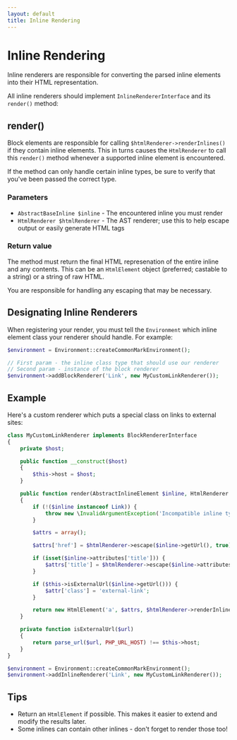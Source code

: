 ```yaml
---
layout: default
title: Inline Rendering
---
```


Inline Rendering
===============

Inline renderers are responsible for converting the parsed inline elements into their HTML representation.

All inline renderers should implement `InlineRendererInterface` and its `render()` method:

## render()

Block elements are responsible for calling `$htmlRenderer->renderInlines()` if they contain inline elements.  This in turns causes the `HtmlRenderer` to call this `render()` method whenever a supported inline element is encountered.

If the method can only handle certain inline types, be sure to verify that you've been passed the correct type.

### Parameters

* `AbstractBaseInline $inline` - The encountered inline you must render
* `HtmlRenderer $htmlRenderer` - The AST renderer; use this to help escape output or easily generate HTML tags

### Return value

The method must return the final HTML represenation of the entire inline and any contents. This can be an `HtmlElement` object (preferred; castable to a string) or a string of raw HTML.

You are responsible for handling any escaping that may be necessary.

## Designating Inline Renderers

When registering your render, you must tell the `Environment` which inline element class your renderer should handle. For example:

~~~php
$environment = Environment::createCommonMarkEnvironment();

// First param - the inline class type that should use our renderer
// Second param - instance of the block renderer
$environment->addBlockRenderer('Link', new MyCustomLinkRenderer());
~~~

## Example

Here's a custom renderer which puts a special class on links to external sites:

~~~php
class MyCustomLinkRenderer implements BlockRendererInterface
{
    private $host;

    public function __construct($host)
    {
        $this->host = $host;
    }

    public function render(AbstractInlineElement $inline, HtmlRenderer $htmlRenderer)
    {
        if (!($inline instanceof Link)) {
            throw new \InvalidArgumentException('Incompatible inline type: ' . get_class($inline));
        }

        $attrs = array();

        $attrs['href'] = $htmlRenderer->escape($inline->getUrl(), true);

        if (isset($inline->attributes['title'])) {
            $attrs['title'] = $htmlRenderer->escape($inline->attributes['title'], true);
        }

        if ($this->isExternalUrl($inline->getUrl())) {
            $attr['class'] = 'external-link';
        }

        return new HtmlElement('a', $attrs, $htmlRenderer->renderInlines($inline->getLabel()->getInlines()));
    }

    private function isExternalUrl($url)
    {
        return parse_url($url, PHP_URL_HOST) !== $this->host;
    }
}

$environment = Environment::createCommonMarkEnvironment();
$environment->addInlineRenderer('Link', new MyCustomLinkRenderer());
~~~

## Tips

* Return an `HtmlElement` if possible. This makes it easier to extend and modify the results later.
* Some inlines can contain other inlines - don't forget to render those too!

